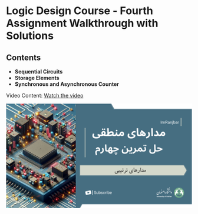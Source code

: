 # Logic Design Course - Fourth Assignment Walkthrough with Solutions

## Contents
* **Sequential Circuits**
* **Storage Elements**
* **Synchronous and Asynchronous Counter**

Video Content: [Watch the video](https://youtu.be/RA_w0Fx3To0)

<a href="https://youtu.be/RA_w0Fx3To0">
    <img src="thumbnail.png" alt="Watch the video" style="max-width: 100%; height: auto; max-height: 400px;" />
</a>
